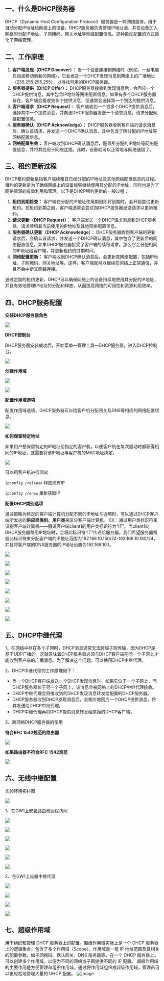 ## 一、什么是DHCP服务器

DHCP（Dynamic Host Configuration Protocol）服务器是一种网络服务，用于自动分配IP地址给网络上的设备。DHCP服务器负责管理IP地址池，并在设备加入网络时分配IP地址、子网掩码、网关地址等网络配置信息。这种自动配置的方式简化了网络管理。

## 二、工作原理

1. **客户端发现（DHCP Discover）：** 当一个设备连接到网络时（例如，一台电脑启动或移动到新的网络），它会发送一个DHCP发现消息到网络上的广播地址（255.255.255.255），以寻找可用的DHCP服务器。
2. **服务器提供（DHCP Offer）：** DHCP服务器接收到发现消息后，会回应一个DHCP提供消息，其中包含IP地址等网络配置信息。如果有多个DHCP服务器存在，客户端会接收到多个提供消息，但通常会选择第一个到达的提供消息。
3. **客户端请求（DHCP Request）：** 客户端收到一个或多个DHCP提供消息后，选择其中一个提供消息，并向该DHCP服务器发送一个请求消息，请求分配网络配置信息。
4. **服务器确认（DHCP Acknowledge）：** DHCP服务器收到客户端的请求消息后，确认该请求，并发送一个DHCP确认消息，其中包含了所分配的IP地址等网络配置信息。
5. **网络配置生效：** 客户端收到DHCP确认消息后，配置所分配的IP地址等网络配置信息，并将其应用于网络连接。此时，设备就可以正常地与网络通信了。

## 三、租约更新过程

DHCP租约更新是指客户端续租其已经分配的IP地址及其他网络配置信息的过程。租约的更新是为了确保网络上的设备能够继续使用其分配的IP地址，同时也是为了网络资源的有效利用和管理。以下是DHCP租约更新的一般过程：

1. **租约到期检查：** 客户端在分配的IP地址使用期限即将到期时，会开始尝试更新租约。在租约到期之前，客户端通常会尝试向DHCP服务器发送请求以更新租约。
2. **请求更新（DHCP Request）：** 客户端发送一个DHCP请求消息到DHCP服务器，请求续租其当前使用的IP地址及其他网络配置信息。
3. **服务器确认更新（DHCP Acknowledge）：** DHCP服务器收到客户端的更新请求后，会确认该请求，并发送一个DHCP确认消息，其中包含了更新后的网络配置信息。如果DHCP服务器接受了客户端的续租请求，那么它会分配相同的IP地址给客户端，并更新租约的过期时间。
4. **网络配置更新：** 客户端收到DHCP确认消息后，会更新其网络配置，包括IP地址、子网掩码、网关地址等。这样，客户端就可以继续在网络上正常通信，并且不会中断其网络连接。

通过定期的租约更新，DHCP可以确保网络上的设备持续地使用其分配的IP地址，并且有效地管理IP地址的分配和释放，从而提高网络的可用性和资源利用效率。

## 四、DHCP服务配置

**安装DHCP服务器角色**

![](https://jsd.cdn.zzko.cn/gh/soslane/picgo@main/path/20240515214028.png)

**DHCP控制台**

DHCP服务器安装成功后，开始菜单—管理工具—DHCP服务器，进入DHCP控制台。

![](https://jsd.cdn.zzko.cn/gh/soslane/picgo@main/path/20240515214105.png)

**创建作用域**

![](https://jsd.cdn.zzko.cn/gh/soslane/picgo@main/path/20240515214206.png)

![](https://jsd.cdn.zzko.cn/gh/soslane/picgo@main/path/20240515214229.png)

**配置作用域选项**

配置作用域选项，DHCP服务器可以给客户机分配网关及DNS等相应的网络配置信息。

![](https://jsd.cdn.zzko.cn/gh/soslane/picgo@main/path/20240515214250.png)

**如何保留特定地址**

如果用户想保留特定的IP地址给指定的客户机，以便客户机在每次启动时都获得相同的IP地址，就需要将该IP地址与客户机的MAC地址绑定。

![](https://jsd.cdn.zzko.cn/gh/soslane/picgo@main/path/20240515214314.png)

可以用客户机进行测试

`ipconfig /release` 释放现有IP

`ipconfig /renew` 重新获取IP

**配置DHCP类别选项**

通过策略为特定的客户端计算机分配不同的IP地址与选项时，可以通过DHCP客户端所发送的**供应商类别、用户类**来区分客户端计算机。
EX：通过用户类标识符来识别客户端计算机——假设客户端client1的用户类标识符为“IT”。当client1向DHCP服务器租用IP地址时，会将此标识符“IT”传递给服务器，我们希望服务器根据此标识符来分配客户端的IP地址范围为192.168.10.150/24-192.168.10.180/24，并且将客户端的DNS服务器的IP地址设置为192.168.10.1。

![](https://jsd.cdn.zzko.cn/gh/soslane/picgo@main/path/20240515214342.png)

![](https://jsd.cdn.zzko.cn/gh/soslane/picgo@main/path/20240515214404.png)

![](https://jsd.cdn.zzko.cn/gh/soslane/picgo@main/path/20240515214420.png)

![](https://jsd.cdn.zzko.cn/gh/soslane/picgo@main/path/20240515214444.png)

![](https://jsd.cdn.zzko.cn/gh/soslane/picgo@main/path/20240515214502.png)

![](https://jsd.cdn.zzko.cn/gh/soslane/picgo@main/path/20240515214520.png)

![](https://jsd.cdn.zzko.cn/gh/soslane/picgo@main/path/20240515214558.png)

![](https://jsd.cdn.zzko.cn/gh/soslane/picgo@main/path/20240515214615.png)

## 五、DHCP中继代理

1、在网络中存在多个子网时，DHCP消息通常无法跨越子网传输，因为DHCP是基于UDP广播的。这就意味着DHCP服务器必须与DHCP客户端在同一个子网上才能收到客户端的广播消息。为了解决这个问题，可以使用DHCP中继代理。

2、DHCP中继代理的工作原理如下：

- 当一个DHCP客户端发送一个DHCP发现消息时，如果它位于一个子网上，而DHCP服务器位于另一个子网上，该消息会被网络上的DHCP中继代理接收。
- DHCP中继代理会将接收到的DHCP发现消息转发给配置的DHCP服务器。
- DHCP服务器收到DHCP发现消息后，会相应地回应一个DHCP提供消息，将其发送给DHCP中继代理。
- DHCP中继代理再将DHCP提供消息转发给原始的DHCP客户端。

3、跨网络DHCP服务器的使用

**符合RFC 1542规范的路由器** 

![](https://jsd.cdn.zzko.cn/gh/soslane/picgo@main/path/20240515214635.png)

**如果路由器不符合RFC 1542规范**

![](https://jsd.cdn.zzko.cn/gh/soslane/picgo@main/path/20240515214652.png)

## 六、无线中继配置

实验环境拓扑图

![](https://jsd.cdn.zzko.cn/gh/soslane/picgo@main/path/20240515214714.png)

1、在GW1上安装路由和远程访问

![](https://jsd.cdn.zzko.cn/gh/soslane/picgo@main/path/20240515214737.png)

![](https://jsd.cdn.zzko.cn/gh/soslane/picgo@main/path/20240515214823.png)

![](https://jsd.cdn.zzko.cn/gh/soslane/picgo@main/path/20240515214841.png)

![](https://jsd.cdn.zzko.cn/gh/soslane/picgo@main/path/20240515214925.png)

![](https://jsd.cdn.zzko.cn/gh/soslane/picgo@main/path/20240515214946.png)

![](https://jsd.cdn.zzko.cn/gh/soslane/picgo@main/path/20240515214959.png)

2、在GW1上设置中继代理

![](https://jsd.cdn.zzko.cn/gh/soslane/picgo@main/path/20240515215014.png)

![](https://jsd.cdn.zzko.cn/gh/soslane/picgo@main/path/20240515215030.png)

![](https://jsd.cdn.zzko.cn/gh/soslane/picgo@main/path/20240515215043.png)

![](https://jsd.cdn.zzko.cn/gh/soslane/picgo@main/path/20240515215100.png)

## 七、超级作用域

用于组织和管理 DHCP 服务器上的配置。超级作用域实际上是一个 DHCP 服务器上的逻辑集合，包含了多个作用域（Scope）。作用域是一组 IP 地址范围及其相关的配置参数，如子网掩码、默认网关、DNS 服务器等。在一个 DHCP 服务器上，可以创建多个作用域，以便为不同的网络或子网提供不同的 IP 配置。
超级作用域的主要作用是方便管理和组织作用域。通过将作用域组织成超级作用域，管理员可以更轻松地管理大量的 DHCP 配置。
![image](https://jsd.cdn.zzko.cn/gh/soslane/picx-images-hosting@master/332248893-40cd1dd7-ffe9-418f-a45f-4073bcb2c627.2ruyqqcs1e.webp)
